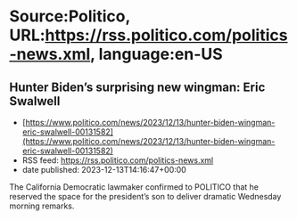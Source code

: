 # Source:Politico, URL:https://rss.politico.com/politics-news.xml, language:en-US

## Hunter Biden’s surprising new wingman: Eric Swalwell
 - [https://www.politico.com/news/2023/12/13/hunter-biden-wingman-eric-swalwell-00131582](https://www.politico.com/news/2023/12/13/hunter-biden-wingman-eric-swalwell-00131582)
 - RSS feed: https://rss.politico.com/politics-news.xml
 - date published: 2023-12-13T14:16:47+00:00

The California Democratic lawmaker confirmed to POLITICO that he reserved the space for the president’s son to deliver dramatic Wednesday morning remarks.

